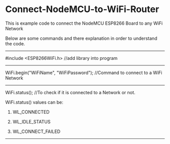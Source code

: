 # Connect-NodeMCU-to-WiFi-Router

This is example code to connect the NodeMCU ESP8266 Board to any WiFi Network

Below are some commands and there explanation in order to understand the code.

------------------------------------------------------------------------------
#include <ESP8266WiFi.h>      //add library into program

------------------------------------------------------------------------------
WiFi.begin("WiFiName", "WiFiPassword");     //Command to connect to a WiFi Network

------------------------------------------------------------------------------

WiFi.status();      //To check if it is connected to a Network or not.

WiFi.status() values can be: 

1) WL_CONNECTED	

2) WL_IDLE_STATUS

3) WL_CONNECT_FAILED		
-----------------------------------------------------------------------------
